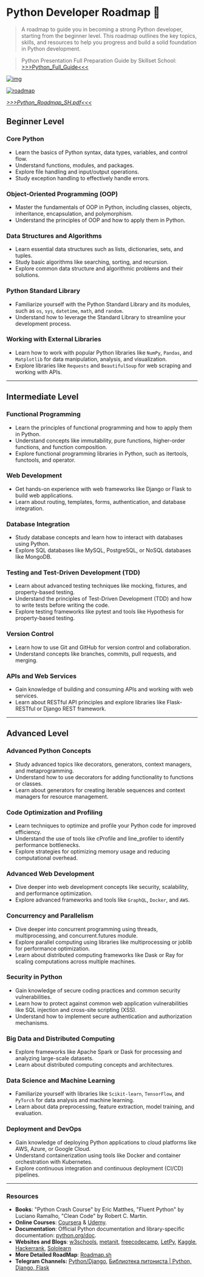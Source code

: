# Python Developer Roadmap 🐍
> A roadmap to guide you in becoming a strong Python developer, starting from the beginner level. This roadmap outlines the key topics, skills, and resources to help you progress and build a solid foundation in Python development.

> Python Presentation Full Preparation Guide by Skillset School: [>>>Python_Full_Guide<<<](https://drive.google.com/file/d/1iKGxFJ4dZdfM6EHJLkon0i-d4Oj39719/view?usp=sharing)

[![img][img]](https://python.org/)

[![roadmap][roadmap]](https://www.linkedin.com/groups/25827/)

*[>>>Python_Roadmap_SH.pdf<<<](https://github.com/silvermete0r/Skillset_learning_python_projects/files/12035932/Python_Roadmap_SH.pdf)*

## Beginner Level
### Core Python
* Learn the basics of Python syntax, data types, variables, and control flow.
* Understand functions, modules, and packages.
* Explore file handling and input/output operations.
* Study exception handling to effectively handle errors.
### Object-Oriented Programming (OOP)
* Master the fundamentals of OOP in Python, including classes, objects, inheritance, encapsulation, and polymorphism.
* Understand the principles of OOP and how to apply them in Python.
### Data Structures and Algorithms
* Learn essential data structures such as lists, dictionaries, sets, and tuples.
* Study basic algorithms like searching, sorting, and recursion.
* Explore common data structure and algorithmic problems and their solutions.
### Python Standard Library
* Familiarize yourself with the Python Standard Library and its modules, such as `os`, `sys`, `datetime`, `math`, and `random`.
* Understand how to leverage the Standard Library to streamline your development process.
### Working with External Libraries
* Learn how to work with popular Python libraries like `NumPy`, `Pandas`, and `Matplotlib` for data manipulation, analysis, and visualization.
* Explore libraries like `Requests` and `BeautifulSoup` for web scraping and working with APIs.
-----
## Intermediate Level
### Functional Programming
* Learn the principles of functional programming and how to apply them in Python.
* Understand concepts like immutability, pure functions, higher-order functions, and function composition.
* Explore functional programming libraries in Python, such as itertools, functools, and operator.
### Web Development
* Get hands-on experience with web frameworks like Django or Flask to build web applications.
* Learn about routing, templates, forms, authentication, and database integration.
### Database Integration
* Study database concepts and learn how to interact with databases using Python.
* Explore SQL databases like MySQL, PostgreSQL, or NoSQL databases like MongoDB.
### Testing and Test-Driven Development (TDD)
* Learn about advanced testing techniques like mocking, fixtures, and property-based testing.
* Understand the principles of Test-Driven Development (TDD) and how to write tests before writing the code.
* Explore testing frameworks like pytest and tools like Hypothesis for property-based testing.
### Version Control
* Learn how to use Git and GitHub for version control and collaboration.
* Understand concepts like branches, commits, pull requests, and merging.
### APIs and Web Services
* Gain knowledge of building and consuming APIs and working with web services.
* Learn about RESTful API principles and explore libraries like Flask-RESTful or Django REST framework.
-----
## Advanced Level
### Advanced Python Concepts
* Study advanced topics like decorators, generators, context managers, and metaprogramming.
* Understand how to use decorators for adding functionality to functions or classes.
* Learn about generators for creating iterable sequences and context managers for resource management.
### Code Optimization and Profiling
* Learn techniques to optimize and profile your Python code for improved efficiency.
* Understand the use of tools like cProfile and line_profiler to identify performance bottlenecks.
* Explore strategies for optimizing memory usage and reducing computational overhead.
### Advanced Web Development
* Dive deeper into web development concepts like security, scalability, and performance optimization.
* Explore advanced frameworks and tools like `GraphQL`, `Docker`, and `AWS`.
### Concurrency and Parallelism
* Dive deeper into concurrent programming using threads, multiprocessing, and concurrent.futures module.
* Explore parallel computing using libraries like multiprocessing or joblib for performance optimization.
* Learn about distributed computing frameworks like Dask or Ray for scaling computations across multiple machines.
### Security in Python
* Gain knowledge of secure coding practices and common security vulnerabilities.
* Learn how to protect against common web application vulnerabilities like SQL injection and cross-site scripting (XSS).
* Understand how to implement secure authentication and authorization mechanisms.
### Big Data and Distributed Computing
* Explore frameworks like Apache Spark or Dask for processing and analyzing large-scale datasets.
* Learn about distributed computing concepts and architectures.
### Data Science and Machine Learning
* Familiarize yourself with libraries like `Scikit-learn`, `TensorFlow`, and `PyTorch` for data analysis and machine learning.
* Learn about data preprocessing, feature extraction, model training, and evaluation.
### Deployment and DevOps
* Gain knowledge of deploying Python applications to cloud platforms like AWS, Azure, or Google Cloud.
* Understand containerization using tools like Docker and container orchestration with Kubernetes.
* Explore continuous integration and continuous deployment (CI/CD) pipelines.
-----
### Resources
* **Books**: "Python Crash Course" by Eric Matthes, "Fluent Python" by Luciano Ramalho, "Clean Code" by Robert C. Martin.
* **Online Courses**: [Coursera](https://www.coursera.org/) & [Udemy](https://www.udemy.com/).
* **Documentation**: Official Python documentation and library-specific documentation: [python.org/doc](https://www.python.org/doc/).
* **Websites and Blogs**: [w3schools](https://www.w3schools.com/python/), [metanit](https://metanit.com/python/tutorial/), [freecodecamp](https://www.freecodecamp.org/news/tag/python/), [LetPy](https://letpy.com/python-guide/), [Kaggle](https://www.kaggle.com/learn/python), [Hackerrank](https://www.hackerrank.com/domains/python), [Sololearn](https://www.sololearn.com/learning/1073)
* **More Detailed RoadMap**: [Roadmap.sh](https://roadmap.sh/python)
* **Telegram Channels:** [Python/Django](https://t.me/pythonl), [Библиотека питониста | Python, Django, Flask](https://t.me/pyproglib)

[img]: https://sun9-13.userapi.com/impg/tARfBxdi0MiKSlkYYJqbWq02AEeDS8fH2fx3Cw/MhJXE-oW-lM.jpg?size=1000x346&quality=95&sign=0f4343d51f0c166261c06e1987554484&type=album
[roadmap]: https://sun9-70.userapi.com/impg/lfMo5CEDWJrSmvmerSddivBeeGjGozblkrJgvA/j56TmEWnJDc.jpg?size=1089x1280&quality=95&sign=7c84da41e05c6d74c56c59dc327c6768&type=album
